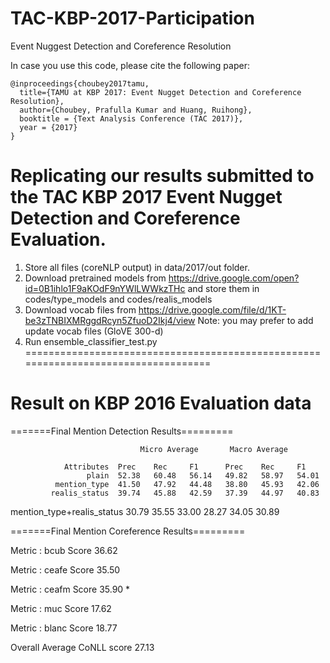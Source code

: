 # TAC-KBP-2017-Participation
Event Nuggest Detection and Coreference Resolution

In case you use this code, please cite the following paper:

```
@inproceedings{choubey2017tamu,
  title={TAMU at KBP 2017: Event Nugget Detection and Coreference Resolution},
  author={Choubey, Prafulla Kumar and Huang, Ruihong},
  booktitle = {Text Analysis Conference (TAC 2017)},
  year = {2017}
}
```

Replicating our results submitted to the TAC KBP 2017 Event Nugget Detection and Coreference Evaluation.
=======================================================================================================
1) Store all files (coreNLP output) in data/2017/out folder.
2) Download pretrained models from https://drive.google.com/open?id=0B1ihlo1F9aKOdF9nYWlLWWkzTHc and store them in codes/type_models and codes/realis_models 
3) Download vocab files from https://drive.google.com/file/d/1KT-be3zTNBIXMRggdRcyn5ZfuoD2Ikj4/view
Note: you may prefer to add update vocab files (GloVE 300-d)
4) Run ensemble_classifier_test.py
===================================================================================
# Result on KBP 2016 Evaluation data
=======Final Mention Detection Results=========

                          	     Micro Average	     Macro Average
                                 
                Attributes	Prec  	Rec  	F1   	Prec  	Rec  	F1   
                     plain	52.38	60.48	56.14	49.82	58.97	54.01
              mention_type	41.50	47.92	44.48	38.80	45.93	42.06
             realis_status	39.74	45.88	42.59	37.39	44.97	40.83
             
mention_type+realis_status	30.79	35.55	33.00	28.27	34.05	30.89

=======Final Mention Coreference Results=========

Metric : bcub	Score	36.62

Metric : ceafe	Score	35.50

Metric : ceafm	Score	35.90 *

Metric : muc	Score	17.62

Metric : blanc	Score	18.77

Overall Average CoNLL score	27.13
